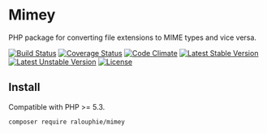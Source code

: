 Mimey
=====

PHP package for converting file extensions to MIME types and vice versa.

[![Build Status](https://travis-ci.org/ralouphie/mimey.svg?branch=master)](https://travis-ci.org/ralouphie/mimey)
[![Coverage Status](https://coveralls.io/repos/ralouphie/mimey/badge.svg?branch=master&service=github)](https://coveralls.io/github/ralouphie/mimey?branch=master)
[![Code Climate](https://codeclimate.com/github/ralouphie/mimey/badges/gpa.svg)](https://codeclimate.com/github/ralouphie/mimey)
[![Latest Stable Version](https://poser.pugx.org/ralouphie/mimey/v/stable.png)](https://packagist.org/packages/ralouphie/mimey)
[![Latest Unstable Version](https://poser.pugx.org/ralouphie/mimey/v/unstable.png)](https://packagist.org/packages/ralouphie/mimey)
[![License](https://poser.pugx.org/ralouphie/mimey/license.png)](https://packagist.org/packages/ralouphie/mimey)

## Install

Compatible with PHP >= 5.3.

```
composer require ralouphie/mimey
```

